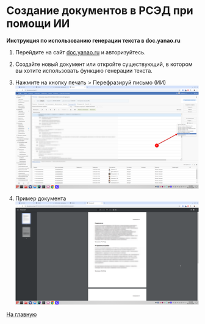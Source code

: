 # Создание документов в РСЭД при помощи ИИ

**Инструкция по использованию генерации текста в doc.yanao.ru**

1. Перейдите на сайт [doc.yanao.ru](http://doc.yanao.ru) и авторизуйтесь.
2. Создайте новый документ или откройте существующий, в котором вы хотите использовать функцию генерации текста.

3. Нажмите на кнопку печать > Перефразируй письмо (ИИ)
![BBB](/pic/Rsed/Screenshot_20240902_180041.png)
4. Пример документа
![BBB](/pic/Rsed/Screenshot_20240902_180411.png)

[На главную](README.md)







